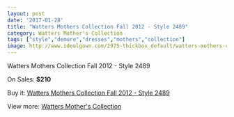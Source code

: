 ```yaml
---
layout: post
date: '2017-01-28'
title: "Watters Mothers Collection Fall 2012 - Style 2489"
category: Watters Mother's Collection
tags: ["style","demure","dresses","mothers","collection"]
image: http://www.idealgown.com/2975-thickbox_default/watters-mothers-collection-fall-2012-style-2489.jpg
---
```

Watters Mothers Collection Fall 2012 - Style 2489

On Sales: **$210**
<a href="https://www.idealgown.com/en/watters-mothers-collection/1432-watters-mothers-collection-fall-2012-style-2489.html"><amp-img layout="responsive" width="600" height="600" src="//www.idealgown.com/2975-thickbox_default/watters-mothers-collection-fall-2012-style-2489.jpg" alt="Watters Mothers Collection Fall 2012 - Style 2489 0" /></a>
<a href="https://www.idealgown.com/en/watters-mothers-collection/1432-watters-mothers-collection-fall-2012-style-2489.html"><amp-img layout="responsive" width="600" height="600" src="//www.idealgown.com/2976-thickbox_default/watters-mothers-collection-fall-2012-style-2489.jpg" alt="Watters Mothers Collection Fall 2012 - Style 2489 1" /></a>

Buy it: [Watters Mothers Collection Fall 2012 - Style 2489](https://www.idealgown.com/en/watters-mothers-collection/1432-watters-mothers-collection-fall-2012-style-2489.html "Watters Mothers Collection Fall 2012 - Style 2489")

View more: [Watters Mother's Collection](https://www.idealgown.com/en/19-watters-mothers-collection "Watters Mother's Collection")